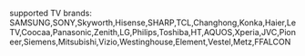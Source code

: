 supported TV brands: SAMSUNG,SONY,Skyworth,Hisense,SHARP,TCL,Changhong,Konka,Haier,LeTV,Coocaa,Panasonic,Zenith,LG,Philips,Toshiba,HT,AQUOS,Xperia,JVC,Pioneer,Siemens,Mitsubishi,Vizio,Westinghouse,Element,Vestel,Metz,FFALCON
